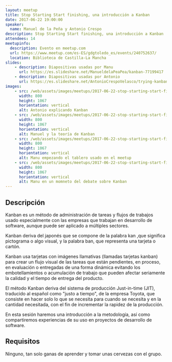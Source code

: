```yaml
---
layout: meetup
title: Stop Starting Start finishing, una introducción a Kanban
date: 2017-06-22 19:00:00
speaker:
  name: Manuel de la Peña y Antonio Crespo
description: Stop Starting Start finishing, una introducción a Kanban
attendees: 14
meetupinfo:
  description: Evento en meetup.com
  url: https://www.meetup.com/es-ES/gdgtoledo_es/events/240752637/
  location: Biblioteca de Castilla-La Mancha
slides:
    - description: Diapositivas usadas por Manu
      url: https://es.slideshare.net/ManueldelaPeaPea/kanban-77199417
    - description: Diapositivas usadas por Antonio
      url: https://es.slideshare.net/AntonioCrespoVelasco/trying-kanban-77197121
images:
    - src: /web/assets/images/meetups/2017-06-22-stop-starting-start-finishing-una-introduccion-a-kanban/antonio.jpeg
      width: 800
      height: 1067
      horientation: vertical
      alt: Antonio explicando Kanban
    - src: /web/assets/images/meetups/2017-06-22-stop-starting-start-finishing-una-introduccion-a-kanban/manu-teoria-kanban.jpeg
      width: 800
      height: 1067
      horientation: vertical
      alt: Manuel y la teoría de Kanban
    - src: /web/assets/images/meetups/2017-06-22-stop-starting-start-finishing-una-introduccion-a-kanban/manu-empezando-tablero.jpeg
      width: 800
      height: 1067
      horientation: vertical
      alt: Manu empezando el tablero usado en el meetup
    - src: /web/assets/images/meetups/2017-06-22-stop-starting-start-finishing-una-introduccion-a-kanban/manu-debate.jpeg
      width: 800
      height: 1067
      horientation: vertical
      alt: Manu en un momneto del debate sobre Kanban
---
```


## Descripción
Kanban es un método de administración de tareas y flujos de trabajos usado especialmente con las empresas que trabajan en desarrollo de software, aunque puede ser aplicado a múltiples sectores.

Kanban deriva del japonés que se compone de la palabra kan ,que significa pictograma o algo visual, y la palabra ban, que representa una tarjeta o cartón.

Kanban usa tarjetas con imágenes llamativas (llamadas tarjetas kanban) para crear un flujo visual de las tareas que están pendientes, en proceso, en evaluación o entregadas de una forma dinámica evitando los embotellamientos o acumulación de trabajo que pueden afectar seriamente la calidad y el tiempo de entrega del producto.

El método Kanban deriva del sistema de producción Just-in-time (JIT), traducido al español como "justo a tiempo", de la empresa Toyota, que consiste en hacer solo lo que se necesita para cuando se necesita y en la cantidad necesitada, con el fin de incrementar la rapidez de la producción.

En esta sesión haremos una introducción a la metodología, así como compartiremos experiencias de su uso en proyectos de desarrollo de software.

## Requisitos
Ninguno, tan solo ganas de aprender y tomar unas cervezas con el grupo.